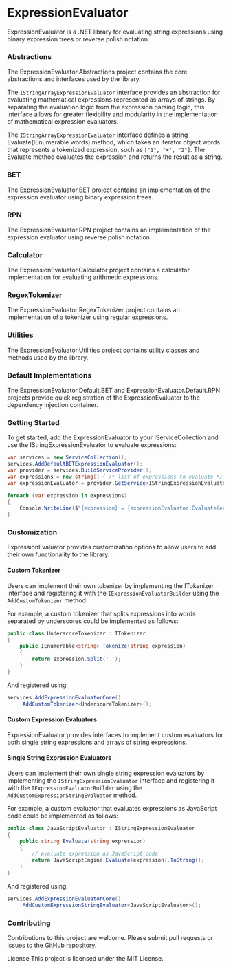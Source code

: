 # ExpressionEvaluator
ExpressionEvaluator is a .NET library for evaluating string expressions using binary expression trees or reverse polish notation.

### Abstractions
The ExpressionEvaluator.Abstractions project contains the core abstractions and interfaces used by the library.

The `IStringArrayExpressionEvaluator` interface provides an abstraction for evaluating mathematical expressions represented as arrays of strings. By separating the evaluation logic from the expression parsing logic, this interface allows for greater flexibility and modularity in the implementation of mathematical expression evaluators.

The `IStringArrayExpressionEvaluator` interface defines a string Evaluate(IEnumerable<string> words) method, which takes an iterator object words that represents a tokenized expression, such as `["1", "+", "2"]`. The Evaluate method evaluates the expression and returns the result as a string.



### BET
The ExpressionEvaluator.BET project contains an implementation of the expression evaluator using binary expression trees.

### RPN
The ExpressionEvaluator.RPN project contains an implementation of the expression evaluator using reverse polish notation.

### Calculator
The ExpressionEvaluator.Calculator project contains a calculator implementation for evaluating arithmetic expressions.

### RegexTokenizer
The ExpressionEvaluator.RegexTokenizer project contains an implementation of a tokenizer using regular expressions.

### Utilities
The ExpressionEvaluator.Utilities project contains utility classes and methods used by the library.

### Default Implementations
The ExpressionEvaluator.Default.BET and ExpressionEvaluator.Default.RPN projects provide quick registration of the ExpressionEvaluator to the dependency injection container.

### Getting Started
To get started, add the ExpressionEvaluator to your IServiceCollection and use the IStringExpressionEvaluator to evaluate expressions:

```csharp
var services = new ServiceCollection();
services.AddDefaultBETExpressionEvaluator();
var provider = services.BuildServiceProvider();
var expressions = new string[] { /* list of expressions to evaluate */ };
var expressionEvaluator = provider.GetService<IStringExpressionEvaluator>();

foreach (var expression in expressions)
{
    Console.WriteLine($"{expression} = {expressionEvaluator.Evaluate(expression)}");
}
```

### Customization
ExpressionEvaluator provides customization options to allow users to add their own functionality to the library.

#### Custom Tokenizer
Users can implement their own tokenizer by implementing the ITokenizer interface and registering it with the `IExpressionEvaluatorBuilder` using the `AddCustomTokenizer` method.

For example, a custom tokenizer that splits expressions into words separated by underscores could be implemented as follows:


```csharp
public class UnderscoreTokenizer : ITokenizer
{
    public IEnumerable<string> Tokenize(string expression)
    {
        return expression.Split('_');
    }
}
```
And registered using:

```csharp
services.AddExpressionEvaluatorCore()
    .AddCustomTokenizer<UnderscoreTokenizer>();
```

#### Custom Expression Evaluators
ExpressionEvaluator provides interfaces to implement custom evaluators for both single string expressions and arrays of string expressions.

#### Single String Expression Evaluators
Users can implement their own single string expression evaluators by implementing the `IStringExpressionEvaluator` interface and registering it with the `IExpressionEvaluatorBuilder` using the `AddCustomExpressionStringEvaluator` method.

For example, a custom evaluator that evaluates expressions as JavaScript code could be implemented as follows:

```csharp
public class JavaScriptEvaluator : IStringExpressionEvaluator
{
    public string Evaluate(string expression)
    {
        // evaluate expression as JavaScript code
        return JavaScriptEngine.Evaluate(expression).ToString();
    }
}
```

And registered using:

```csharp
services.AddExpressionEvaluatorCore()
    .AddCustomExpressionStringEvaluator<JavaScriptEvaluator>();
```

### Contributing
Contributions to this project are welcome. Please submit pull requests or issues to the GitHub repository.

License
This project is licensed under the MIT License.
